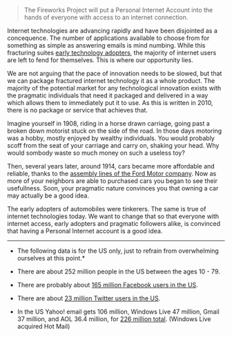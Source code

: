 > The Fireworks Project will put a Personal Internet Account into the hands of
> everyone with access to an internet connection.

Internet technologies are advancing rapidly and have been disjointed as a
concequence. The number of applications available to choose from for something
as simple as answering emails is mind numbing. While this fracturing suites
[early technology adopters][1], the majority of internet users are left to fend
for themselves. This is where our opportunity lies.

We are not arguing that the pace of innovation needs to be slowed, but that we
can package fractured internet technology it as a whole product. The majority
of the potential market for any technological innovation exists with the
pragmatic individuals that need it packaged and delivered in a way which allows
them to immediately put it to use. As this is written in 2010, there is no
package or service that achieves that.

Imagine yourself in 1908, riding in a horse drawn carriage, going past a broken
down motorist stuck on the side of the road. In those days motoring was a
hobby, mostly enjoyed by wealthy individuals. You would probably scoff from the
seat of your carriage and carry on, shaking your head. Why would sombody waste
so much money on such a useless toy?

Then, several years later, around 1914, cars became more affordable and
reliable, thanks to the [assembly lines of the Ford Motor company][2]. Now as
more of your neighbors are able to purchased cars you began to see their
usefullness. Soon, your pragmatic nature convinces you that owning a car may
actually be a good idea.

The early adopters of automobiles were tinkerers. The same is true of internet
technologies today. We want to change that so that everyone with internet
access, early adopters and pragmatic followers alike, is convinced that having
a Personal Internet account is a good idea.

---

* The following data is for the US only, just to refrain from overwhelming
ourselves at this point.*

* There are about 252 million people in the US between the ages 10 - 79.
* There are probably about [165 million Facebook users in the US][5].
* There are about [23 million Twitter users in the US][4].
* In the US Yahoo! email gets 106 million, Windows Live 47 million, Gmail 37
million, and AOL 36.4 million, for [226 million total][3]. (Windows Live acquired Hot Mail)

  [1]: http://en.wikipedia.org/wiki/Diffusion_of_innovations
  [2]: http://en.wikipedia.org/wiki/Assembly_line
  [3]: http://www.email-marketing-reports.com/metrics/email-statistics.htm
  [4]: http://mashable.com/2010/01/11/twitter-growth-stats/
  [5]: http://www.facebook.com/press/info.php?statistics

